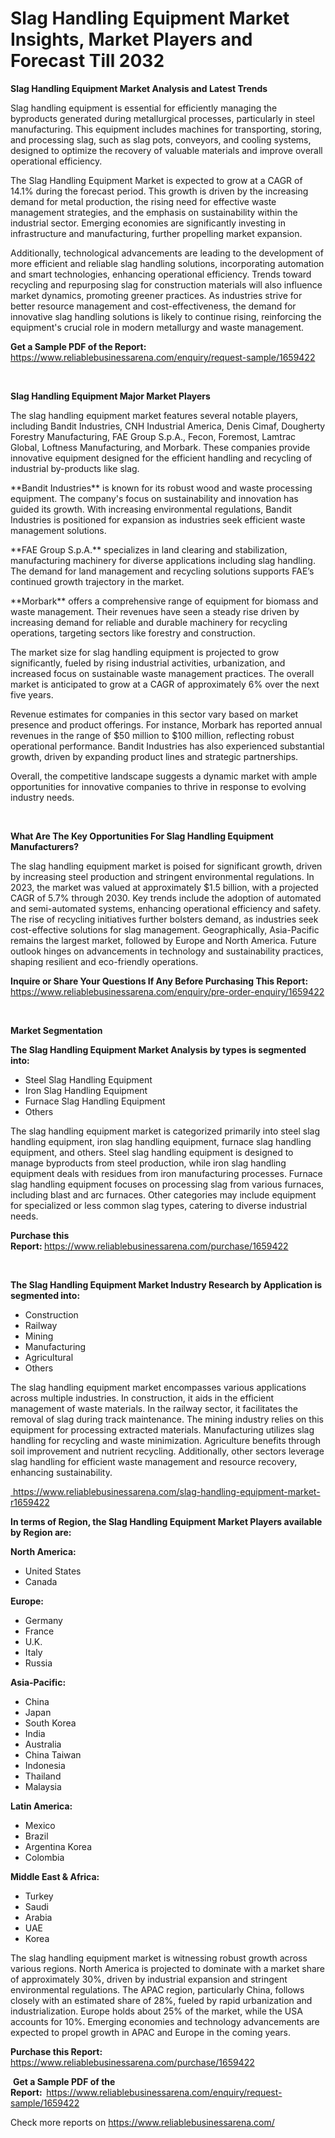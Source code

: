 <p><h1>Slag Handling Equipment Market Insights, Market Players and Forecast Till 2032</h1></p><p><strong>Slag Handling Equipment Market Analysis and Latest Trends</strong></p>
<p><p>Slag handling equipment is essential for efficiently managing the byproducts generated during metallurgical processes, particularly in steel manufacturing. This equipment includes machines for transporting, storing, and processing slag, such as slag pots, conveyors, and cooling systems, designed to optimize the recovery of valuable materials and improve overall operational efficiency.</p><p>The Slag Handling Equipment Market is expected to grow at a CAGR of 14.1% during the forecast period. This growth is driven by the increasing demand for metal production, the rising need for effective waste management strategies, and the emphasis on sustainability within the industrial sector. Emerging economies are significantly investing in infrastructure and manufacturing, further propelling market expansion. </p><p>Additionally, technological advancements are leading to the development of more efficient and reliable slag handling solutions, incorporating automation and smart technologies, enhancing operational efficiency. Trends toward recycling and repurposing slag for construction materials will also influence market dynamics, promoting greener practices. As industries strive for better resource management and cost-effectiveness, the demand for innovative slag handling solutions is likely to continue rising, reinforcing the equipment's crucial role in modern metallurgy and waste management.</p></p>
<p><strong>Get a Sample PDF of the Report:&nbsp;</strong> <a href="https://www.reliablebusinessarena.com/enquiry/request-sample/1659422?utm_campaign=1143&utm_medium=2&utm_source=Github&utm_content=ia&utm_term=08042025&utm_id=slag-handling-equipment">https://www.reliablebusinessarena.com/enquiry/request-sample/1659422</a></p>
<p>&nbsp;</p>
<p><strong>Slag Handling Equipment Major Market Players</strong></p>
<p><p>The slag handling equipment market features several notable players, including Bandit Industries, CNH Industrial America, Denis Cimaf, Dougherty Forestry Manufacturing, FAE Group S.p.A., Fecon, Foremost, Lamtrac Global, Loftness Manufacturing, and Morbark. These companies provide innovative equipment designed for the efficient handling and recycling of industrial by-products like slag.</p><p>**Bandit Industries** is known for its robust wood and waste processing equipment. The company's focus on sustainability and innovation has guided its growth. With increasing environmental regulations, Bandit Industries is positioned for expansion as industries seek efficient waste management solutions.</p><p>**FAE Group S.p.A.** specializes in land clearing and stabilization, manufacturing machinery for diverse applications including slag handling. The demand for land management and recycling solutions supports FAE’s continued growth trajectory in the market.</p><p>**Morbark** offers a comprehensive range of equipment for biomass and waste management. Their revenues have seen a steady rise driven by increasing demand for reliable and durable machinery for recycling operations, targeting sectors like forestry and construction.</p><p>The market size for slag handling equipment is projected to grow significantly, fueled by rising industrial activities, urbanization, and increased focus on sustainable waste management practices. The overall market is anticipated to grow at a CAGR of approximately 6% over the next five years.</p><p>Revenue estimates for companies in this sector vary based on market presence and product offerings. For instance, Morbark has reported annual revenues in the range of $50 million to $100 million, reflecting robust operational performance. Bandit Industries has also experienced substantial growth, driven by expanding product lines and strategic partnerships.</p><p>Overall, the competitive landscape suggests a dynamic market with ample opportunities for innovative companies to thrive in response to evolving industry needs.</p></p>
<p>&nbsp;</p>
<p><strong>What Are The Key Opportunities For Slag Handling Equipment Manufacturers?</strong></p>
<p><p>The slag handling equipment market is poised for significant growth, driven by increasing steel production and stringent environmental regulations. In 2023, the market was valued at approximately $1.5 billion, with a projected CAGR of 5.7% through 2030. Key trends include the adoption of automated and semi-automated systems, enhancing operational efficiency and safety. The rise of recycling initiatives further bolsters demand, as industries seek cost-effective solutions for slag management. Geographically, Asia-Pacific remains the largest market, followed by Europe and North America. Future outlook hinges on advancements in technology and sustainability practices, shaping resilient and eco-friendly operations.</p></p>
<p><strong>Inquire or Share Your Questions If Any Before Purchasing This Report:</strong> <a href="https://www.reliablebusinessarena.com/enquiry/pre-order-enquiry/1659422?utm_campaign=1143&utm_medium=2&utm_source=Github&utm_content=ia&utm_term=08042025&utm_id=slag-handling-equipment">https://www.reliablebusinessarena.com/enquiry/pre-order-enquiry/1659422</a></p>
<p>&nbsp;</p>
<p><strong>Market Segmentation</strong></p>
<p><strong>The Slag Handling Equipment Market Analysis by types is segmented into:</strong></p>
<p><ul><li>Steel Slag Handling Equipment</li><li>Iron Slag Handling Equipment</li><li>Furnace Slag Handling Equipment</li><li>Others</li></ul></p>
<p><p>The slag handling equipment market is categorized primarily into steel slag handling equipment, iron slag handling equipment, furnace slag handling equipment, and others. Steel slag handling equipment is designed to manage byproducts from steel production, while iron slag handling equipment deals with residues from iron manufacturing processes. Furnace slag handling equipment focuses on processing slag from various furnaces, including blast and arc furnaces. Other categories may include equipment for specialized or less common slag types, catering to diverse industrial needs.</p></p>
<p><strong>Purchase this Report:&nbsp;</strong><a href="https://www.reliablebusinessarena.com/purchase/1659422?utm_campaign=1143&utm_medium=2&utm_source=Github&utm_content=ia&utm_term=08042025&utm_id=slag-handling-equipment">https://www.reliablebusinessarena.com/purchase/1659422</a></p>
<p>&nbsp;</p>
<p><strong>The Slag Handling Equipment Market Industry Research by Application is segmented into:</strong></p>
<p><ul><li>Construction</li><li>Railway</li><li>Mining</li><li>Manufacturing</li><li>Agricultural</li><li>Others</li></ul></p>
<p><p>The slag handling equipment market encompasses various applications across multiple industries. In construction, it aids in the efficient management of waste materials. In the railway sector, it facilitates the removal of slag during track maintenance. The mining industry relies on this equipment for processing extracted materials. Manufacturing utilizes slag handling for recycling and waste minimization. Agriculture benefits through soil improvement and nutrient recycling. Additionally, other sectors leverage slag handling for efficient waste management and resource recovery, enhancing sustainability.</p></p>
<p><a href="https://www.reliablebusinessarena.com/slag-handling-equipment-market-r1659422?utm_campaign=1143&utm_medium=2&utm_source=Github&utm_content=ia&utm_term=08042025&utm_id=slag-handling-equipment">&nbsp;https://www.reliablebusinessarena.com/slag-handling-equipment-market-r1659422</a></p>
<p><strong>In terms of Region, the Slag Handling Equipment Market Players available by Region are:</strong></p>
<p>
    <p> <strong> North America: </strong>
        <ul>
            <li>United States</li>
            <li>Canada</li>
        </ul>
        </p> 
    <p> <strong> Europe: </strong>
        <ul>
            <li>Germany</li>
            <li>France</li>
            <li>U.K.</li>
            <li>Italy</li>
            <li>Russia</li>
        </ul>
        </p> 
    <p> <strong> Asia-Pacific: </strong>
        <ul>
            <li>China</li>
            <li>Japan</li>
            <li>South Korea</li>
            <li>India</li>
            <li>Australia</li>
            <li>China Taiwan</li>
            <li>Indonesia</li>
            <li>Thailand</li>
            <li>Malaysia</li>
        </ul>
        </p> 
    <p> <strong> Latin America: </strong>
        <ul>
            <li>Mexico</li>
            <li>Brazil</li>
            <li>Argentina Korea</li>
            <li>Colombia</li>
        </ul>
        </p> 
    <p> <strong> Middle East & Africa: </strong>
        <ul>
            <li>Turkey</li>
            <li>Saudi</li>
            <li>Arabia</li>
            <li>UAE</li>
            <li>Korea</li>
        </ul>
    </p>
    </p>
<p><p>The slag handling equipment market is witnessing robust growth across various regions. North America is projected to dominate with a market share of approximately 30%, driven by industrial expansion and stringent environmental regulations. The APAC region, particularly China, follows closely with an estimated share of 28%, fueled by rapid urbanization and industrialization. Europe holds about 25% of the market, while the USA accounts for 10%. Emerging economies and technology advancements are expected to propel growth in APAC and Europe in the coming years.</p></p>
<p><strong>Purchase this Report: </strong><a href="https://www.reliablebusinessarena.com/purchase/1659422?utm_campaign=1143&utm_medium=2&utm_source=Github&utm_content=ia&utm_term=08042025&utm_id=slag-handling-equipment">https://www.reliablebusinessarena.com/purchase/1659422</a></p>
<p>&nbsp;<strong>Get a Sample PDF of the Report:&nbsp;&nbsp;</strong><a href="https://www.reliablebusinessarena.com/enquiry/request-sample/1659422?utm_campaign=1143&utm_medium=2&utm_source=Github&utm_content=ia&utm_term=08042025&utm_id=slag-handling-equipment">https://www.reliablebusinessarena.com/enquiry/request-sample/1659422</a></p>
<p><strong></strong></p>
<p>Check more reports on <a href="https://www.reliablebusinessarena.com/?utm_campaign=1143&utm_medium=2&utm_source=Github&utm_content=ia&utm_term=08042025&utm_id=slag-handling-equipment">https://www.reliablebusinessarena.com/</a></p>